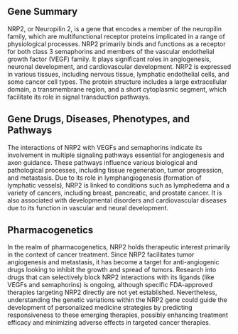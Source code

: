 ## Gene Summary
NRP2, or Neuropilin 2, is a gene that encodes a member of the neuropilin family, which are multifunctional receptor proteins implicated in a range of physiological processes. NRP2 primarily binds and functions as a receptor for both class 3 semaphorins and members of the vascular endothelial growth factor (VEGF) family. It plays significant roles in angiogenesis, neuronal development, and cardiovascular development. NRP2 is expressed in various tissues, including nervous tissue, lymphatic endothelial cells, and some cancer cell types. The protein structure includes a large extracellular domain, a transmembrane region, and a short cytoplasmic segment, which facilitate its role in signal transduction pathways.

## Gene Drugs, Diseases, Phenotypes, and Pathways
The interactions of NRP2 with VEGFs and semaphorins indicate its involvement in multiple signaling pathways essential for angiogenesis and axon guidance. These pathways influence various biological and pathological processes, including tissue regeneration, tumor progression, and metastasis. Due to its role in lymphangiogenesis (formation of lymphatic vessels), NRP2 is linked to conditions such as lymphedema and a variety of cancers, including breast, pancreatic, and prostate cancer. It is also associated with developmental disorders and cardiovascular diseases due to its function in vascular and neural development.

## Pharmacogenetics
In the realm of pharmacogenetics, NRP2 holds therapeutic interest primarily in the context of cancer treatment. Since NRP2 facilitates tumor angiogenesis and metastasis, it has become a target for anti-angiogenic drugs looking to inhibit the growth and spread of tumors. Research into drugs that can selectively block NRP2 interactions with its ligands (like VEGFs and semaphorins) is ongoing, although specific FDA-approved therapies targeting NRP2 directly are not yet established. Nevertheless, understanding the genetic variations within the NRP2 gene could guide the development of personalized medicine strategies by predicting responsiveness to these emerging therapies, possibly enhancing treatment efficacy and minimizing adverse effects in targeted cancer therapies.